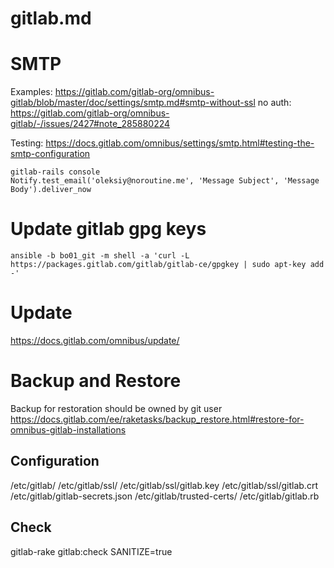 gitlab.md
===

# SMTP

Examples: https://gitlab.com/gitlab-org/omnibus-gitlab/blob/master/doc/settings/smtp.md#smtp-without-ssl
no auth: https://gitlab.com/gitlab-org/omnibus-gitlab/-/issues/2427#note_285880224

Testing: https://docs.gitlab.com/omnibus/settings/smtp.html#testing-the-smtp-configuration
```
gitlab-rails console
Notify.test_email('oleksiy@noroutine.me', 'Message Subject', 'Message Body').deliver_now
```


# Update gitlab gpg keys

```
ansible -b bo01_git -m shell -a 'curl -L https://packages.gitlab.com/gitlab/gitlab-ce/gpgkey | sudo apt-key add -'
```

# Update 

https://docs.gitlab.com/omnibus/update/

# Backup and Restore

Backup for restoration should be owned by git user
https://docs.gitlab.com/ee/raketasks/backup_restore.html#restore-for-omnibus-gitlab-installations

## Configuration
/etc/gitlab/
/etc/gitlab/ssl/
/etc/gitlab/ssl/gitlab.key
/etc/gitlab/ssl/gitlab.crt
/etc/gitlab/gitlab-secrets.json
/etc/gitlab/trusted-certs/
/etc/gitlab/gitlab.rb

## Check

gitlab-rake gitlab:check SANITIZE=true